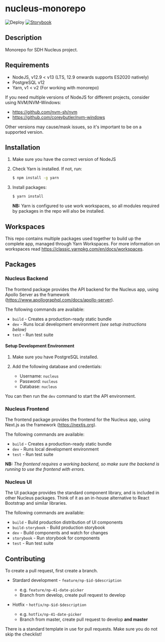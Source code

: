 # nucleus-monorepo

![Deploy](https://github.com/sdh-project-services/nucleus-monorepo/workflows/Deploy/badge.svg?branch=develop) [![Storybook](https://github.com/storybookjs/brand/blob/master/badge/badge-storybook.svg)](https://5f1d51b3b8aef40022482d07-wpwbblrwrk.chromatic.com)

## Description

Monorepo for SDH Nucleus project.

## Requirements

- NodeJS, v12.9 < v13 (LTS, 12.9 onwards supports ES2020 natively)
- PostgreSQL v12
- Yarn, v1 < v2 (For working with monorepo)

If you need multiple versions of NodeJS for different projects, consider using NVM/NVM-Windows:

- https://github.com/nvm-sh/nvm
- https://github.com/coreybutler/nvm-windows

Other versions may cause/mask issues, so it's important to be on a supported version.

## Installation

1. Make sure you have the correct version of NodeJS

2. Check Yarn is installed. If not, run:

   ```sh
   $ npm install -g yarn
   ```

3. Install packages:

   ```sh
   $ yarn install
   ```

   **NB:** Yarn is configured to use work workspaces, so all modules required by packages in the repo will also be installed.

## Workspaces

This repo contains multiple packages used together to build up the complete app, managed through Yarn Workspaces. For more information on workspaces read https://classic.yarnpkg.com/en/docs/workspaces.

## Packages

### Nucleus Backend

The frontend package provides the API backend for the Nucleus app, using Apollo Server as the framework (https://www.apollographql.com/docs/apollo-server).

The following commands are available:

- `build` - Creates a production-ready static bundle
- `dev` - Runs local development environment _(see setup instructions below)_
- `test` - Run test suite

#### Setup Development Environment

1. Make sure you have PostgreSQL installed.

2. Add the following database and credentials:

   - Username: `nucleus`
   - Password: `nucleus`
   - Database: `nucleus`

You can then run the `dev` command to start the API environment.

### Nucleus Frontend

The frontend package provides the frontend for the Nucleus app, using Next.js as the framework (https://nextjs.org).

The following commands are available:

- `build` - Creates a production-ready static bundle
- `dev` - Runs local development environment
- `test` - Run test suite

**NB:** _The frontend requires a working backend, so make sure the backend is running to use the frontend with errors._

### Nucleus UI

The UI package provides the standard component library, and is included in other Nucleus packages. Think of it as an in-house alternative to React Bootstrap and similar libraries.

The following commands are available:

- `build` - Build production distribution of UI components
- `build-storybook` - Build production storybook
- `dev` - Build components and watch for changes
- `storybook` - Run storybook for components
- `test` - Run test suite

## Contributing

To create a pull request, first create a branch.

- Stardard development - `feature/np-$id-$description`

  - e.g. `feature/np-41-date-picker`
  - Branch from develop, create pull request to develop

- Hotfix - `hotfix/np-$id-$description`

  - e.g. `hotfix/np-41-date-picker`
  - Branch from master, create pull request to develop **and master**

There is a standard template in use for pull requests. Make sure you do not skip the checklist!
